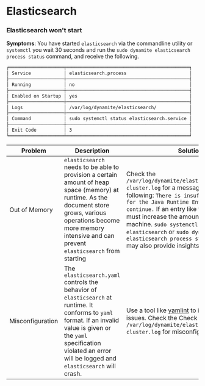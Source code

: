 # Elasticsearch

### Elasticsearch won't start

**Symptoms**: You have started `elasticsearch` via the commandline utility or `systemctl` you wait 30 seconds and run the 
`sudo dynamite elasticsearch process status` command, and receive the following.

```markdown
╒════════════════════╤═════════════════════════════════════════════╕
│ Service            │ elasticsearch.process                       │
├────────────────────┼─────────────────────────────────────────────┤
│ Running            │ no                                          │
├────────────────────┼─────────────────────────────────────────────┤
│ Enabled on Startup │ yes                                         │
├────────────────────┼─────────────────────────────────────────────┤
│ Logs               │ /var/log/dynamite/elasticsearch/            │
├────────────────────┼─────────────────────────────────────────────┤
│ Command            │ sudo systemctl status elasticsearch.service │
├────────────────────┼─────────────────────────────────────────────┤
│ Exit Code          │ 3                                           │
╘════════════════════╧═════════════════════════════════════════════╛
```

| Problem          | Description                                                                                                                                                                                                                           | Solution                                                                                                                                                                                                                                                                                                                                                                                               |
|------------------|---------------------------------------------------------------------------------------------------------------------------------------------------------------------------------------------------------------------------------------|--------------------------------------------------------------------------------------------------------------------------------------------------------------------------------------------------------------------------------------------------------------------------------------------------------------------------------------------------------------------------------------------------------|
| Out of Memory    | `elasticsearch` needs to be able to provision a certain amount of heap space (memory) at runtime.  As the document store grows, various operations become more memory intensive and can prevent `elasticsearch` from starting         | Check the `/var/log/dynamite/elasticsearch/dynamite-cluster.log` for a message resembling the following: `There is insufficient memory for the Java Runtime Environment to continue.` If an entry like this is found you must increase the amount of memory on the machine. `sudo systemctl status elasticsearch` or `sudo dynamite elasticsearch process status --verbose` may also provide insights. |
| Misconfiguration | The `elasticsearch.yaml` controls the behavior of `elasticsearch` at runtime. It conforms to `yaml` format. If an invalid value is given or the `yaml` specification violated an error will be logged and `elasticsearch` will crash. | Use a tool like [yamlint](https://github.com/adrienverge/yamllint#installation) to identify obvious issues. Check the Check the  `/var/log/dynamite/elasticsearch/dynamite-cluster.log` for misconfiguration hints.                                                                                                                                                                                    |
